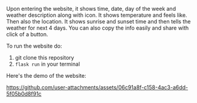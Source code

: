 Upon entering the  website, it shows time, date, day of the week and weather description along with icon. It shows temperature and feels like. Then also the location. It shows sunrise and sunset time and then tells the weather for next 4 days. You can also copy the info easily and share with click of a button. 

To run the website do: 
1. git clone this repository
2. `flask run` in your terminal

Here's the demo of the website: 


https://github.com/user-attachments/assets/06c91a8f-c158-4ac3-a6dd-5f05b0d8f91c



